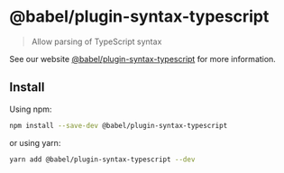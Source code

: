 # @babel/plugin-syntax-typescript

> Allow parsing of TypeScript syntax

See our
website [@babel/plugin-syntax-typescript](https://babeljs.io/docs/babel-plugin-syntax-typescript)
for more information.

## Install

Using npm:

```sh
npm install --save-dev @babel/plugin-syntax-typescript
```

or using yarn:

```sh
yarn add @babel/plugin-syntax-typescript --dev
```

